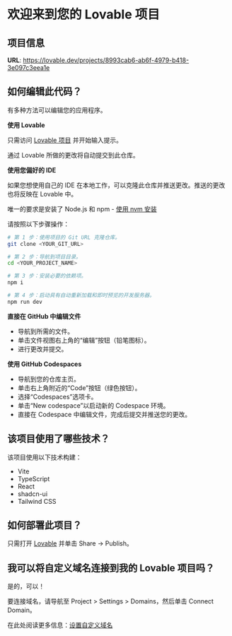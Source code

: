 # 欢迎来到您的 Lovable 项目

## 项目信息

**URL**: https://lovable.dev/projects/8993cab6-ab6f-4979-b418-3e097c3eea1e

## 如何编辑此代码？

有多种方法可以编辑您的应用程序。

**使用 Lovable**

只需访问 [Lovable 项目](https://lovable.dev/projects/8993cab6-ab6f-4979-b418-3e097c3eea1e) 并开始输入提示。

通过 Lovable 所做的更改将自动提交到此仓库。

**使用您偏好的 IDE**

如果您想使用自己的 IDE 在本地工作，可以克隆此仓库并推送更改。推送的更改也将反映在 Lovable 中。

唯一的要求是安装了 Node.js 和 npm - [使用 nvm 安装](https://github.com/nvm-sh/nvm#installing-and-updating)

请按照以下步骤操作：

```sh
# 第 1 步：使用项目的 Git URL 克隆仓库。
git clone <YOUR_GIT_URL>

# 第 2 步：导航到项目目录。
cd <YOUR_PROJECT_NAME>

# 第 3 步：安装必要的依赖项。
npm i

# 第 4 步：启动具有自动重新加载和即时预览的开发服务器。
npm run dev
```

**直接在 GitHub 中编辑文件**

- 导航到所需的文件。
- 单击文件视图右上角的“编辑”按钮（铅笔图标）。
- 进行更改并提交。

**使用 GitHub Codespaces**

- 导航到您的仓库主页。
- 单击右上角附近的“Code”按钮（绿色按钮）。
- 选择“Codespaces”选项卡。
- 单击“New codespace”以启动新的 Codespace 环境。
- 直接在 Codespace 中编辑文件，完成后提交并推送您的更改。

## 该项目使用了哪些技术？

该项目使用以下技术构建：

- Vite
- TypeScript
- React
- shadcn-ui
- Tailwind CSS

## 如何部署此项目？

只需打开 [Lovable](https://lovable.dev/projects/8993cab6-ab6f-4979-b418-3e097c3eea1e) 并单击 Share -> Publish。

## 我可以将自定义域名连接到我的 Lovable 项目吗？

是的，可以！

要连接域名，请导航至 Project > Settings > Domains，然后单击 Connect Domain。

在此处阅读更多信息：[设置自定义域名](https://docs.lovable.dev/tips-tricks/custom-domain#step-by-step-guide)

